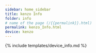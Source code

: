 ```yaml
---
sidebar: home_sidebar
title: kenzo Info
folder: info
# name of the page (/{{permalink}}.html)
permalink: kenzo_Info.html
device: kenzo
---
```

{% include templates/device_info.md %}
